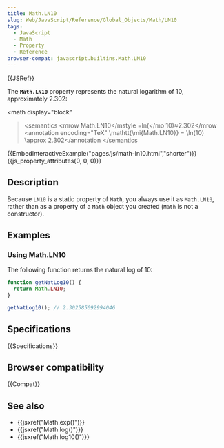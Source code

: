 ```yaml
---
title: Math.LN10
slug: Web/JavaScript/Reference/Global_Objects/Math/LN10
tags:
  - JavaScript
  - Math
  - Property
  - Reference
browser-compat: javascript.builtins.Math.LN10
---
```

{{JSRef}}

The **`Math.LN10`** property represents the natural logarithm of 10,
approximately 2.302:

\<math display="block"

> \<semantics \<mrow <mstyle mathvariant="monospace"><mi>Math.LN10</mi>\</mstyle <mo>=</mo><mo lspace="0em" rspace="0em">ln</mo><mo stretchy="false">(\</mo <mn>10</mn><mo stretchy="false">)</mo><mo>≈</mo><mn>2.302</mn>\</mrow
> \<annotation encoding="TeX" \mathtt{\mi{Math.LN10}} = \ln(10) \approx
> 2.302\</annotation \</semantics </math>

{{EmbedInteractiveExample("pages/js/math-ln10.html","shorter")}}{{js_property_attributes(0, 0, 0)}}

## Description

Because `LN10` is a static property of `Math`, you always use it as `Math.LN10`,
rather than as a property of a `Math` object you created (`Math` is not a
constructor).

## Examples

### Using Math.LN10

The following function returns the natural log of 10:

```js
function getNatLog10() {
  return Math.LN10;
}

getNatLog10(); // 2.302585092994046
```

## Specifications

{{Specifications}}

## Browser compatibility

{{Compat}}

## See also

*   {{jsxref("Math.exp()")}}
*   {{jsxref("Math.log()")}}
*   {{jsxref("Math.log10()")}}
